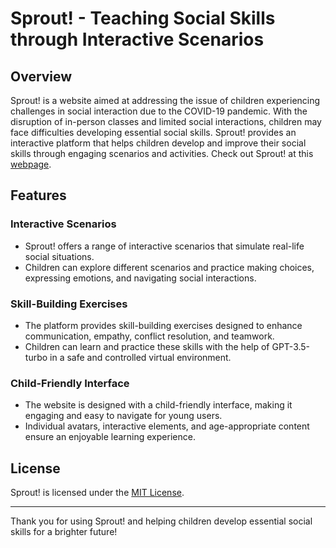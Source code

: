 # Sprout! - Teaching Social Skills through Interactive Scenarios

## Overview

Sprout! is a website aimed at addressing the issue of children experiencing challenges in social interaction due to the COVID-19 pandemic. With the disruption of in-person classes and limited social interactions, children may face difficulties developing essential social skills. Sprout! provides an interactive platform that helps children develop and improve their social skills through engaging scenarios and activities. Check out Sprout! at this [webpage](https://sprout-opal.vercel.app/).

## Features

### Interactive Scenarios
- Sprout! offers a range of interactive scenarios that simulate real-life social situations.
- Children can explore different scenarios and practice making choices, expressing emotions, and navigating social interactions.

### Skill-Building Exercises
- The platform provides skill-building exercises designed to enhance communication, empathy, conflict resolution, and teamwork.
- Children can learn and practice these skills with the help of GPT-3.5-turbo in a safe and controlled virtual environment.

### Child-Friendly Interface
- The website is designed with a child-friendly interface, making it engaging and easy to navigate for young users.
- Individual avatars, interactive elements, and age-appropriate content ensure an enjoyable learning experience.

## License

Sprout! is licensed under the [MIT License](LICENSE).

---

Thank you for using Sprout! and helping children develop essential social skills for a brighter future!